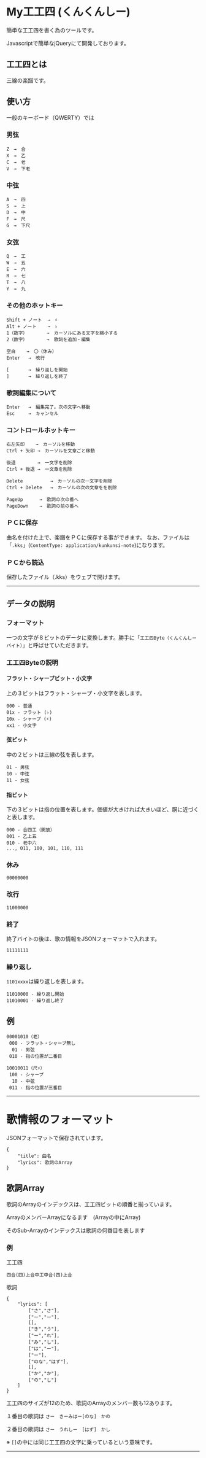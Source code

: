 # My工工四 (くんくんしー)

簡単な工工四を書く為のツールです。

Javascriptで簡単なjQueryにて開発しております。

## 工工四とは

三線の楽譜です。

## 使い方

一般のキーボード（QWERTY）では

### 男弦
```
Z　→　合
X　→　乙
C　→　老
V　→　下老
```

### 中弦
```
A　→　四
S　→　上
D　→　中
F　→　尺
G　→　下尺
```

### 女弦
```
Q　→　工
W　→　五
E　→　六
R　→　七
T　→　八
Y　→　九
```

### その他のホットキー
```
Shift + ノート  →　♯
Alt + ノート    →　♭
1（数字）       →　カーソルにある文字を縮小する
2（数字）       →　歌詞を追加・編集

空白    →　〇（休み）
Enter   →　改行

[       →　繰り返しを開始
]       →　繰り返しを終了
```

### 歌詞編集について

```
Enter   →　編集完了。次の文字へ移動
Esc     →　キャンセル
```

### コントロールホットキー
```
右左矢印    →　カーソルを移動
Ctrl + 矢印 →　カーソルを文章ごと移動

後退        →　一文字を削除
Ctrl + 後退 →　一文章を削除

Delete          →　カーソルの次一文字を削除
Ctrl + Delete   →　カーソルの次の文章をを削除

PageUp      →　歌詞の次の番へ
PageDown    →　歌詞の前の番へ
```

### ＰＣに保存

曲名を付けた上で、楽譜をＰＣに保存する事ができます。
なお、ファイルは「`.kks`」(`ContentType: application/kunkunsi-note`)になります。

### ＰＣから読込

保存したファイル（.kks）をウェブで開けます。

---

## データの説明

### フォーマット

一つの文字が８ビットのデータに変換します。勝手に「`工工四Byte（くんくんしーバイト）`」と呼ばせていただきます。

### 工工四Byteの説明

#### フラット・シャープビット・小文字

上の３ビットはフラット・シャープ・小文字を表します。

```
000 - 普通
01x - フラット (♭)
10x - シャープ (♯)
xx1 - 小文字
```

#### 弦ビット

中の２ビットは三線の弦を表します。

```
01 - 男弦
10 - 中弦
11 - 女弦
```

#### 指ビット

下の３ビットは指の位置を表します。価値が大きければ大きいほど、胴に近づくと表します。

```
000 - 合四工（開放）
001 - 乙上五
010 - 老中六
..., 011, 100, 101, 110, 111
```

### 休み

```
00000000
```

### 改行

```
11000000
```

### 終了

終了バイトの後は、歌の情報をJSONフォーマットで入れます。

```
11111111
```

### 繰り返し

`1101xxxx`は繰り返しを表します。

```
11010000 - 繰り返し開始
11010001 - 繰り返し終了
```

## 例

```
00001010（老）
 000 - フラット・シャープ無し
  01 - 男弦
 010 - 指の位置が二番目
```

```
10010011（尺♯）
 100 - シャープ
  10 - 中弦
 011 - 指の位置が三番目
```

---

# 歌情報のフォーマット

JSONフォーマットで保存されています。

```
{
    "title": 曲名
    "lyrics": 歌詞のArray
}
```

## 歌詞Array

歌詞のArrayのインデックスは、工工四ビットの順番と揃っています。

ArrayのメンバーArrayになるます　(Arrayの中にArray)

そのSub-Arrayのインデックスは歌詞の何番目を表します

### 例

工工四
```
四合(四)上合中工中合(四)上合
```

歌詞
```
{
    "lyrics": [
        ["さ","さ"],
        ["ー","ー"],
        [],
        ["き","う"],
        ["ー","れ"],
        ["み","し"],
        ["は","ー"],
        ["ー"],
        ["のな","はず"],
        [],
        ["か","か"],
        ["の","し"]
    ]
}
```

工工四のサイズが12のため、歌詞のArrayのメンバー数も12あります。

１番目の歌詞は `さー　きーみはー[のな]　かの`

２番目の歌詞は `さー　うれしー　[はず]　かし`

※ `[]`の中には同じ工工四の文字に乗っているという意味です。

---